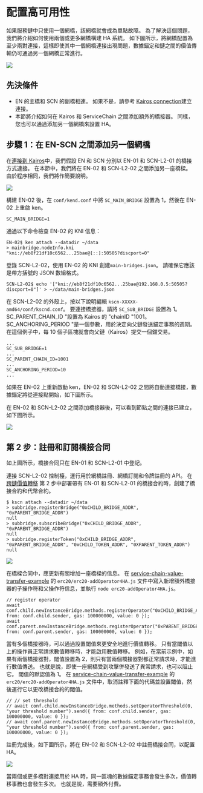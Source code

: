 # 配置高可用性

如果服務鏈中只使用一個網橋，該網橋就會成為單點故障。 為了解決這個問題，我們將介紹如何使用兩個或更多網橋構建 HA 系統。 如下圖所示，將網橋配置為至少兩對連接，這樣即使其中一個網橋連接出現問題，數據錨定和鏈之間的價值傳輸仍可通過另一個網橋正常進行。

![](/img/nodes/sc-ha-arch.png)

## 先決條件<a id="prerequisites"></a>

- EN 的主橋和 SCN 的副橋相連。 如果不是，請參考 [Kairos connection](en-scn-connection.md)建立連接。
- 本節將介紹如何在 Kairos 和 ServiceChain 之間添加額外的橋接器。 同樣，您也可以通過添加另一個網橋來設置 HA。

## 步驟 1：在 EN-SCN 之間添加另一個網橋<a id="step-1-adding-another-bridge-between-en-scn"></a>

在[連接到 Kairos](en-scn-connection.md)中，我們假設 EN 和 SCN 分別以 EN-01 和 SCN-L2-01 的橋接方式連接。 在本節中，我們將在 EN-02 和 SCN-L2-02 之間添加另一座橋樑。
由於程序相同，我們將作簡要說明。

![](/img/nodes/sc-ha-add-bridge.png)

構建 EN-02 後，在 `conf/kend.conf` 中將 `SC_MAIN_BRIDGE` 設置為 1，然後在 EN-02 上重啟 ken。

```console
SC_MAIN_BRIDGE=1
```

通過以下命令檢查 EN-02 的 KNI 信息：

```console
EN-02$ ken attach --datadir ~/data
> mainbridge.nodeInfo.kni
"kni://eb8f21df10c6562...25bae@[::]:50505?discport=0"
```

登錄 SCN-L2-02，使用 EN-02 的 KNI 創建`main-bridges.json`。 請確保它應該是帶方括號的 JSON 數組格式。

```console
SCN-L2-02$ echo '["kni://eb8f21df10c6562...25bae@192.168.0.5:50505?discport=0"]' > ~/data/main-bridges.json
```

在 SCN-L2-02 的外殼上，按以下說明編輯 `kscn-XXXXX-amd64/conf/kscnd.conf`。
要連接橋接器，請將 `SC_SUB_BRIDGE` 設置為 1。
SC_PARENT_CHAIN_ID "設置為 Kairos 的 "chainID "1001。
SC_ANCHORING_PERIOD "是一個參數，用於決定向父鏈發送錨定事務的週期。 在這個例子中，每 10 個子區塊就會向父鏈（Kairos）提交一個錨交易。

```
...
SC_SUB_BRIDGE=1
...
SC_PARENT_CHAIN_ID=1001
...
SC_ANCHORING_PERIOD=10
...
```

如果在 EN-02 上重新啟動 ken，EN-02 和 SCN-L2-02 之間將自動連接橋接，數據錨定將從連接點開始，如下圖所示。

在 EN-02 和 SCN-L2-02 之間添加橋接器後，可以看到節點之間的連接已建立，如下圖所示。

![](/img/nodes/sc-ha-before-register.png)

## 第 2 步：註冊和訂閱橋接合同<a id="step-2-registering-and-subscribing-the-bridge-contract"></a>

如上圖所示，橋接合同只在 EN-01 和 SCN-L2-01 中登記。

連接 SCN-L2-02 控制檯，運行用於網橋註冊、網橋訂閱和令牌註冊的 API。 在[跨鏈價值轉移](value-transfer.md) 第 2 步中部署帶有 EN-01 和 SCN-L2-01 的橋接合約時，創建了橋接合約和代幣合約。

```
$ kscn attach --datadir ~/data
> subbridge.registerBridge("0xCHILD_BRIDGE_ADDR", "0xPARENT_BRIDGE_ADDR")
null
> subbridge.subscribeBridge("0xCHILD_BRIDGE_ADDR", "0xPARENT_BRIDGE_ADDR")
null
> subbridge.registerToken("0xCHILD_BRIDGE_ADDR", "0xPARENT_BRIDGE_ADDR", "0xCHILD_TOKEN_ADDR", "0XPARENT_TOKEN_ADDR")
null
```

![](/img/nodes/sc-ha-before-register2.png)

在橋樑合同中，應更新有關增加一座橋樑的信息。 在 [service-chain-value-transfer-example](https://github.com/klaytn/servicechain-value-transfer-examples) 的 `erc20/erc20-addOperator4HA.js` 文件中寫入新增額外橋接器的子操作符和父操作符信息，並執行 `node erc20-addOperator4HA.js`。

```
// register operator
await conf.child.newInstanceBridge.methods.registerOperator("0xCHILD_BRIDGE_ADDR").send({ from: conf.child.sender, gas: 100000000, value: 0 });
await conf.parent.newInstanceBridge.methods.registerOperator("0xPARENT_BRIDGE_ADDR").send({ from: conf.parent.sender, gas: 100000000, value: 0 });
```

當有多個橋接器時，可以通過設置閾值來更安全地進行價值轉移。 只有當閾值以上的操作員正常請求數值轉移時，才能啟用數值轉移。 例如，在當前示例中，如果有兩個橋接器對，閾值設置為 2，則只有當兩個橋接器對都正常請求時，才能進行數值傳送。 也就是說，即使一座網橋受到攻擊併發送了異常請求，也可以阻止它。 閾值的默認值為 1。 在 [service-chain-value-transfer-example](https://github.com/klaytn/servicechain-value-transfer-examples) 的 `erc20/erc20-addOperator4HA.js` 文件中，取消註釋下面的代碼並設置閾值，然後運行它以更改橋接合約的閾值。

```
// // set threshold
// await conf.child.newInstanceBridge.methods.setOperatorThreshold(0, "your threshold number").send({ from: conf.child.sender, gas: 100000000, value: 0 });
// await conf.parent.newInstanceBridge.methods.setOperatorThreshold(0, "your threshold number").send({ from: conf.parent.sender, gas: 100000000, value: 0 });
```

註冊完成後，如下圖所示，將在 EN-02 和 SCN-L2-02 中註冊橋接合同，以配置 HA。

![](/img/nodes/sc-ha-after-register.png)

當兩個或更多橋對連接用於 HA 時，同一區塊的數據錨定事務會發生多次，價值轉移事務也會發生多次。 也就是說，需要額外付費。
